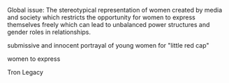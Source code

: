 Global issue:
The stereotypical representation of women created by media and society which restricts the opportunity for women to express themselves freely which can lead to unbalanced power structures and gender roles in relationships. 


submissive and innocent portrayal of young women for "little red cap"

women to express 

Tron Legacy
